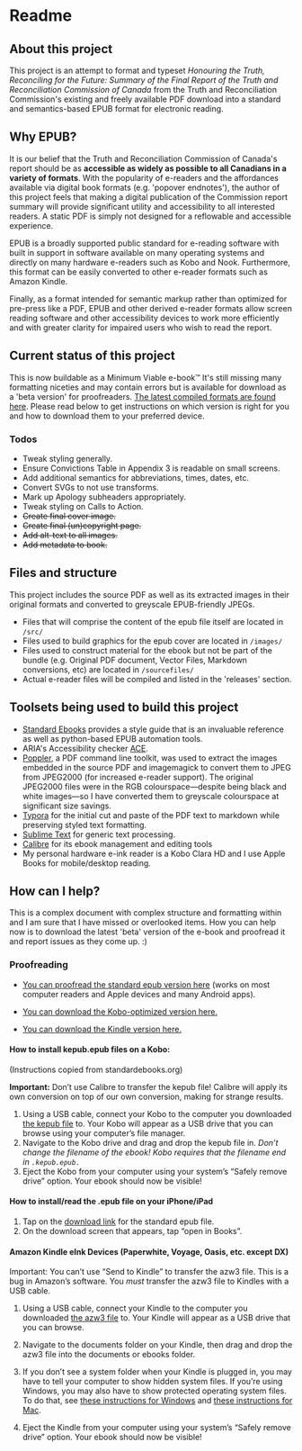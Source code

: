 # Readme

## About this project

This project is an attempt to format and typeset *Honouring the Truth, Reconciling for the Future: Summary of the Final Report of the Truth and Reconciliation Commission of Canada* from the Truth and Reconciliation Commission's existing and freely available PDF download into a standard and semantics-based EPUB format for electronic reading.

## Why EPUB?

It is our belief that the Truth and Reconciliation Commission of Canada's report should be as **accessible as widely as possible to all Canadians in a variety of formats**. With the popularity of e-readers and the affordances available via digital book formats (e.g. 'popover endnotes'), the author of this project feels that making a digital publication of the Commission report summary will provide significant utility and accessibility to all interested readers. A static PDF is simply not designed for a reflowable and accessible experience.

EPUB is a broadly supported public standard for e-reading software with built in support in software available on many operating systems and directly on many hardware e-readers such as Kobo and Nook. Furthermore, this format can be easily converted to other e-reader formats such as Amazon Kindle.

Finally, as a format intended for semantic markup rather than optimized for pre-press like a PDF, EPUB and other derived e-reader formats allow screen reading software and other accessibility devices to work more efficiently and with greater clarity for impaired users who wish to read the report.

## Current status of this project

This is now buildable as a Minimum Viable e-book™ It's still missing many formatting niceties and may contain errors but is available for download as a 'beta version' for proofreaders. [The latest compiled formats are found here][latest release]. Please read below to get instructions on which version is right for you and how to download them to your preferred device.

### Todos

* Tweak styling generally.
* Ensure Convictions Table in Appendix 3 is readable on small screens.
* Add additional semantics for abbreviations, times, dates, etc.
* Convert SVGs to not use transforms.
* Mark up Apology subheaders appropriately.
* Tweak styling on Calls to Action.
* ~~Create final cover image.~~
* ~~Create final (un)copyright page.~~
* ~~Add alt-text to all images.~~
* ~~Add metadata to book.~~

## Files and structure

This project includes the source PDF as well as its extracted images in their original formats and converted to greyscale EPUB-friendly JPEGs.

* Files that will comprise the content of the epub file itself are located in `/src/`
* Files used to build graphics for the epub cover are located in `/images/`
* Files used to construct material for the ebook but not be part of the bundle (e.g. Original PDF document, Vector Files, Markdown conversions, etc) are located in `/sourcefiles/`
* Actual e-reader files will be compiled and listed in the 'releases' section.

## Toolsets being used to build this project

* [Standard Ebooks](https://standardebooks.org) provides a style guide that is an invaluable reference as well as python-based EPUB automation tools.
* ARIA's Accessibility checker [ACE](https://inclusivepublishing.org/toolbox/accessibility-checker/).
* [Poppler](https://poppler.freedesktop.org), a PDF command line toolkit, was used to extract the images embedded in the source PDF and imagemagick to convert them to JPEG from JPEG2000 (for increased e-reader support). The original JPEG2000 files were in the RGB colourspace—despite being black and white images—so I have converted them to greyscale colourspace at significant size savings.
* [Typora](https://typora.io) for the initial cut and paste of the PDF text to markdown while preserving styled text formatting.
* [Sublime Text](https://www.sublimetext.com) for generic text processing.
* [Calibre](https://calibre-ebook.com) for its ebook management and editing tools
* My personal hardware e-ink reader is a Kobo Clara HD and I use Apple Books for mobile/desktop reading.


## How can I help?

This is a complex document with complex structure and formatting within and I am sure that I have missed or overlooked items. How you can help now is to download the latest 'beta' version of the e-book and proofread it and report issues as they come up. :)

### Proofreading

* [You can proofread the standard epub version here][epub download link] (works on most computer readers and Apple devices and many Android apps).

* [You can download the Kobo-optimized version here.][kobo download link]

* [You can download the Kindle version here.][kindle download link]

#### How to install kepub.epub files on a Kobo:

(Instructions copied from standardebooks.org)

**Important:** Don’t use Calibre to transfer the kepub file! Calibre will apply its own conversion on top of our own conversion, making for strange results.

1. Using a USB cable, connect your Kobo to the computer you downloaded [the kepub file][kobo download link] to. Your Kobo will appear as a USB drive that you can browse using your computer’s file manager.
2. Navigate to the Kobo drive and drag and drop the kepub file in. *Don’t change the filename of the ebook! Kobo requires that the filename end in `.kepub.epub.`*
3. Eject the Kobo from your computer using your system’s “Safely remove drive” option. Your ebook should now be visible!

#### How to install/read the .epub file on your iPhone/iPad

1. Tap on the [download link][epub download link] for the standard epub file.
2. On the download screen that appears, tap “open in Books”.

#### Amazon Kindle eInk Devices (Paperwhite, Voyage, Oasis, etc. except DX)

Important: You can’t use “Send to Kindle” to transfer the azw3 file. This is a bug in Amazon’s software. You *must* transfer the azw3 file to Kindles with a USB cable.

1. Using a USB cable, connect your Kindle to the computer you downloaded [the azw3 file][kindle download link] to. Your Kindle will appear as a USB drive that you can browse.

2. Navigate to the documents folder on your Kindle, then drag and drop the azw3 file into the documents or ebooks folder.

3. If you don’t see a system folder when your Kindle is plugged in, you may have to tell your computer to show hidden system files. If you’re using Windows, you may also have to show protected operating system files. To do that, see [these instructions for Windows](https://www.howtogeek.com/howto/windows-vista/show-hidden-files-and-folders-in-windows-vista/) and [these instructions for Mac](https://www.lifewire.com/display-hidden-files-in-os-x-153332).

4. Eject the Kindle from your computer using your system’s “Safely remove drive” option. Your ebook should now be visible!

[latest release]: https://github.com/bwhittakerb/truth-and-reconciliation-commission-of-canada_honouring-the-truth-reconciling-for-the-future/releases/tag/v0.95-beta
[epub download link]: https://github.com/bwhittakerb/truth-and-reconciliation-commission-of-canada_honouring-the-truth-reconciling-for-the-future/releases/download/v0.95-beta/TRC_honouring-the-truth-reconciling-for-the-future.epub
[kobo download link]: https://github.com/bwhittakerb/truth-and-reconciliation-commission-of-canada_honouring-the-truth-reconciling-for-the-future/releases/download/v0.95-beta/TRC_honouring-the-truth-reconciling-for-the-future_kobo.kepub.epub
[kindle download link]: https://github.com/bwhittakerb/truth-and-reconciliation-commission-of-canada_honouring-the-truth-reconciling-for-the-future/releases/download/v0.95-beta/TRC_honouring-the-truth-reconciling-for-the-future_kindle.azw3